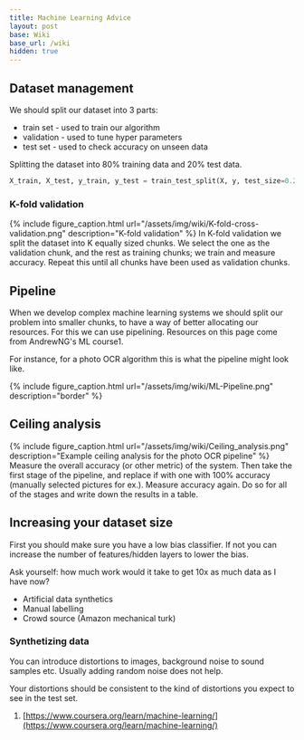 ```yaml
---
title: Machine Learning Advice
layout: post
base: Wiki
base_url: /wiki
hidden: true
---
```


Dataset management
------------------

We should split our dataset into 3 parts:

-   train set - used to train our algorithm
-   validation - used to tune hyper parameters
-   test set - used to check accuracy on unseen data

Splitting the dataset into 80% training data and 20% test data.

``` python
X_train, X_test, y_train, y_test = train_test_split(X, y, test_size=0.2)
```

### K-fold validation

{% include figure_caption.html url="/assets/img/wiki/K-fold-cross-validation.png" description="K-fold validation" %} In K-fold validation we split the dataset into K equally sized chunks. We select the one as the validation chunk, and the rest as training chunks; we train and measure accuracy. Repeat this until all chunks have been used as validation chunks.

Pipeline
--------

When we develop complex machine learning systems we should split our problem into smaller chunks, to have a way of better allocating our resources. For this we can use pipelining. Resources on this page come from AndrewNG's ML course1.

For instance, for a photo OCR algorithm this is what the pipeline might look like.

{% include figure_caption.html url="/assets/img/wiki/ML-Pipeline.png" description="border" %}

Ceiling analysis
----------------

{% include figure_caption.html url="/assets/img/wiki/Ceiling_analysis.png" description="Example ceiling analysis for the photo OCR pipeline" %} Measure the overall accuracy (or other metric) of the system. Then take the first stage of the pipeline, and replace if with one with 100% accuracy (manually selected pictures for ex.). Measure accuracy again. Do so for all of the stages and write down the results in a table.

Increasing your dataset size
----------------------------

First you should make sure you have a low bias classifier. If not you can increase the number of features/hidden layers to lower the bias.

Ask yourself: how much work would it take to get 10x as much data as I have now?

-   Artificial data synthetics
-   Manual labelling
-   Crowd source (Amazon mechanical turk)

### Synthetizing data

You can introduce distortions to images, background noise to sound samples etc. Usually adding random noise does not help.

Your distortions should be consistent to the kind of distortions you expect to see in the test set.

1. [https://www.coursera.org/learn/machine-learning/](https://www.coursera.org/learn/machine-learning/)

